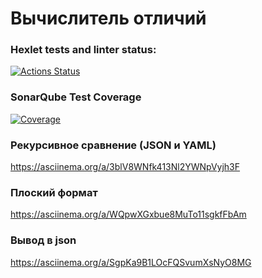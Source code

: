# Вычислитель отличий

### Hexlet tests and linter status:

[![Actions Status](https://github.com/wispard1/frontend-project-46/actions/workflows/hexlet-check.yml/badge.svg)](https://github.com/wispard1/frontend-project-46/actions)

### SonarQube Test Coverage

[![Coverage](https://sonarcloud.io/api/project_badges/measure?project=wispard1_frontend-project-46&metric=coverage)](https://sonarcloud.io/summary/new_code?id=wispard1_frontend-project-46)

### Рекурсивное сравнение (JSON и YAML)

https://asciinema.org/a/3blV8WNfk413Nl2YWNpVyjh3F

### Плоский формат

https://asciinema.org/a/WQpwXGxbue8MuTo11sgkfFbAm

### Вывод в json

https://asciinema.org/a/SgpKa9B1LOcFQSvumXsNyO8MG
